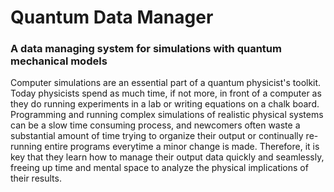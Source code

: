# Quantum Data Manager
### A data managing system for simulations with quantum mechanical models

Computer simulations are an essential part of a quantum physicist's toolkit. Today physicists spend as much time, if not more,
in front of a computer as they do running experiments in a lab or writing equations on a chalk board. Programming and running 
complex simulations of realistic physical systems can be a slow time consuming process, and newcomers often waste a 
substantial amount of time trying to organize their output or continually re-running entire programs everytime a minor change is made. Therefore, it is key that they learn how to manage their output data quickly 
and seamlessly, freeing up time and mental space to analyze the physical implications of their results.   
